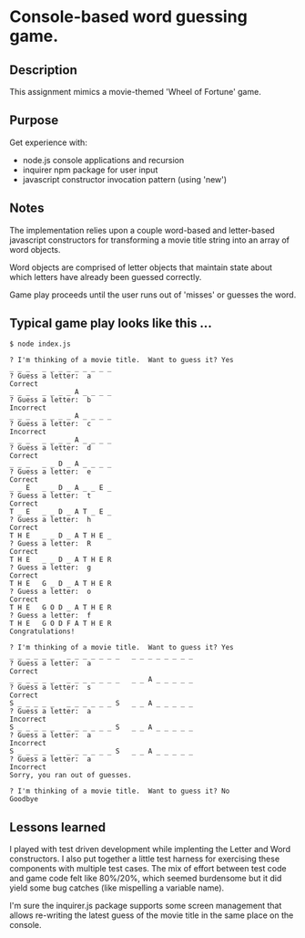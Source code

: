 # Console-based word guessing game.

## Description

This assignment mimics a movie-themed 'Wheel of Fortune' game.

## Purpose

Get experience with:

* node.js console applications and recursion
* inquirer npm package for user input
* javascript constructor invocation pattern (using 'new')

## Notes

The implementation relies upon a couple word-based and letter-based javascript constructors 
for transforming a movie title string into an array of word objects.

Word objects are comprised of letter objects that maintain state
about which letters have already been guessed correctly.

Game play proceeds until the user runs out of 'misses' or guesses the word.

## Typical game play looks like this ...

```
$ node index.js 

? I'm thinking of a movie title.  Want to guess it? Yes
_ _ _   _ _ _ _ _ _ _ _ _
? Guess a letter:  a
Correct
_ _ _   _ _ _ _ A _ _ _ _
? Guess a letter:  b
Incorrect
_ _ _   _ _ _ _ A _ _ _ _
? Guess a letter:  c
Incorrect
_ _ _   _ _ _ _ A _ _ _ _
? Guess a letter:  d
Correct
_ _ _   _ _ D _ A _ _ _ _
? Guess a letter:  e
Correct
_ _ E   _ _ D _ A _ _ E _
? Guess a letter:  t
Correct
T _ E   _ _ D _ A T _ E _
? Guess a letter:  h
Correct
T H E   _ _ D _ A T H E _
? Guess a letter:  R
Correct
T H E   _ _ D _ A T H E R
? Guess a letter:  g
Correct
T H E   G _ D _ A T H E R
? Guess a letter:  o
Correct
T H E   G O D _ A T H E R
? Guess a letter:  f
T H E   G O D F A T H E R
Congratulations!

? I'm thinking of a movie title.  Want to guess it? Yes
_ _ _ _ _ _   _ _ _ _ _ _ _   _ _ _ _ _ _ _ _
? Guess a letter:  a
Correct
_ _ _ _ _ _   _ _ _ _ _ _ _   _ _ A _ _ _ _ _
? Guess a letter:  s
Correct
S _ _ _ _ _   _ _ _ _ _ _ S   _ _ A _ _ _ _ _
? Guess a letter:  a
Incorrect
S _ _ _ _ _   _ _ _ _ _ _ S   _ _ A _ _ _ _ _
? Guess a letter:  a
Incorrect
S _ _ _ _ _   _ _ _ _ _ _ S   _ _ A _ _ _ _ _
? Guess a letter:  a
Incorrect
Sorry, you ran out of guesses.

? I'm thinking of a movie title.  Want to guess it? No
Goodbye
```

## Lessons learned

I played with test driven development while implenting the
Letter and Word constructors.  I also put together a little
test harness for exercising these components with multiple
test cases.  The mix of effort between test code and game code
felt like 80%/20%, which seemed burdensome but it did
yield some bug catches (like mispelling a variable name).

I'm sure the inquirer.js package supports some screen management
that allows re-writing the latest guess of the movie title in
the same place on the console.
